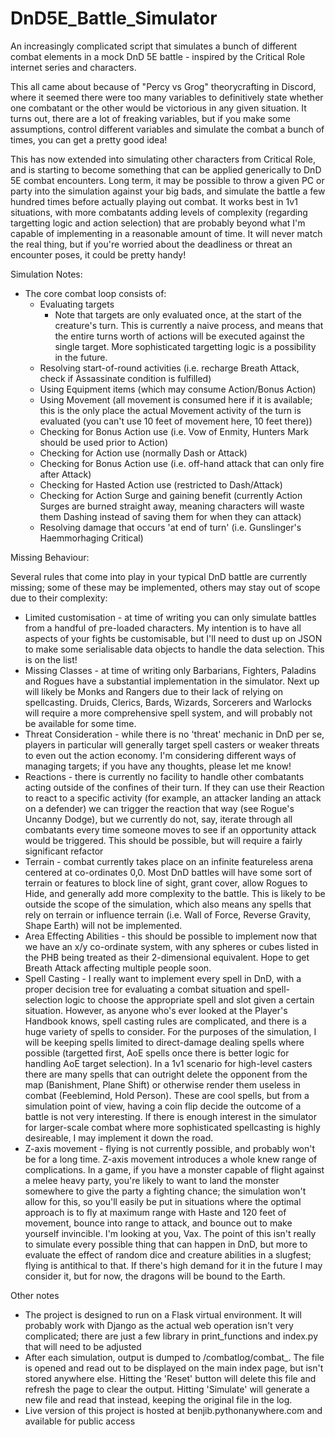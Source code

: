# DnD5E_Battle_Simulator

An increasingly complicated script that simulates a bunch of different combat elements in a mock DnD 5E battle - inspired by the Critical Role internet series and characters. 

This all came about because of "Percy vs Grog" theorycrafting in Discord, where it seemed there were too many variables to definitively state whether one combatant or the other would be victorious in any given situation. It turns out, there are a lot of freaking variables, but if you make some assumptions, control different variables and simulate the combat a bunch of times, you can get a pretty good idea!

This has now extended into simulating other characters from Critical Role, and is starting to become something that can be applied generically to DnD 5E combat encounters. Long term, it may be possible to throw a given PC or party into the simulation against your big bads, and simulate the battle a few hundred times before actually playing out combat. It works best in 1v1 situations, with more combatants adding levels of complexity (regarding targetting logic and action selection) that are probably beyond what I'm capable of implementing in a reasonable amount of time. It will never match the real thing, but if you're worried about the deadliness or threat an encounter poses, it could be pretty handy!

Simulation Notes:
* The core combat loop consists of:
    * Evaluating targets
        * Note that targets are only evaluated once, at the start of the creature's turn. This is currently a naive process, and means that the entire turns worth of actions will be executed against the single target. More sophisticated targetting logic is a possibility in the future.
    * Resolving start-of-round activities (i.e. recharge Breath Attack, check if Assassinate condition is fulfilled)
    * Using Equipment items (which may consume Action/Bonus Action)
    * Using Movement (all movement is consumed here if it is available; this is the only place the actual Movement activity of the turn is evaluated (you can't use 10 feet of movement here, 10 feet there))
    * Checking for Bonus Action use (i.e. Vow of Enmity, Hunters Mark should be used prior to Action)
    * Checking for Action use (normally Dash or Attack)
    * Checking for Bonus Action use (i.e. off-hand attack that can only fire after Attack)
    * Checking for Hasted Action use (restricted to Dash/Attack)
    * Checking for Action Surge and gaining benefit (currently Action Surges are burned straight away, meaning characters will waste them Dashing instead of saving them for when they can attack)
    * Resolving damage that occurs 'at end of turn' (i.e. Gunslinger's Haemmorhaging Critical)

Missing Behaviour:

Several rules that come into play in your typical DnD battle are currently missing; some of these may be implemented, others may stay out of scope due to their complexity:
* Limited customisation - at time of writing you can only simulate battles from a handful of pre-loaded characters. My intention is to have all aspects of your fights be customisable, but I'll need to dust up on JSON to make some serialisable data objects to handle the data selection. This is on the list!
* Missing Classes - at time of writing only Barbarians, Fighters, Paladins and Rogues have a substantial implementation in the simulator. Next up will likely be Monks and Rangers due to their lack of relying on spellcasting. Druids, Clerics, Bards, Wizards, Sorcerers and Warlocks will require a more comprehensive spell system, and will probably not be available for some time.
* Threat Consideration - while there is no 'threat' mechanic in DnD per se, players in particular will generally target spell casters or weaker threats to even out the action economy. I'm considering different ways of managing targets; if you have any thoughts, please let me know!
* Reactions - there is currently no facility to handle other combatants acting outside of the confines of their turn. If they can use their Reaction to react to a specific activity (for example, an attacker landing an attack on a defender) we can trigger the reaction that way (see Rogue's Uncanny Dodge), but we currently do not, say, iterate through all combatants every time someone moves to see if an opportunity attack would be triggered. This should be possible, but will require a fairly significant refactor
* Terrain - combat currently takes place on an infinite featureless arena centered at co-ordinates 0,0. Most DnD battles will have some sort of terrain or features to block line of sight, grant cover, allow Rogues to Hide, and generally add more complexity to the battle. This is likely to be outside the scope of the simulation, which also means any spells that rely on terrain or influence terrain (i.e. Wall of Force, Reverse Gravity, Shape Earth) will not be implemented.
* Area Effecting Abilities - this should be possible to implement now that we have an x/y co-ordinate system, with any spheres or cubes listed in the PHB being treated as their 2-dimensional equivalent. Hope to get Breath Attack affecting multiple people soon.
* Spell Casting - I really want to implement every spell in DnD, with a proper decision tree for evaluating a combat situation and spell-selection logic to choose the appropriate spell and slot given a certain situation. However, as anyone who's ever looked at the Player's Handbook knows, spell casting rules are complicated, and there is a huge variety of spells to consider. For the purposes of the simulation, I will be keeping spells limited to direct-damage dealing spells where possible (targetted first, AoE spells once there is better logic for handling AoE target selection). In a 1v1 scenario for high-level casters there are many spells that can outright delete the opponent from the map (Banishment, Plane Shift) or otherwise render them useless in combat (Feeblemind, Hold Person). These are cool spells, but from a simulation point of view, having a coin flip decide the outcome of a battle is not very interesting. If there is enough interest in the simulator for larger-scale combat where more sophisticated spellcasting is highly desireable, I may implement it down the road.
* Z-axis movement - flying is not currently possible, and probably won't be for a long time. Z-axis movement introduces a whole knew range of complications. In a game, if you have a monster capable of flight against a melee heavy party, you're likely to want to land the monster somewhere to give the party a fighting chance; the simulation won't allow for this, so you'll easily be put in situations where the optimal approach is to fly at maximum range with Haste and 120 feet of movement, bounce into range to attack, and bounce out to make yourself invincible. I'm looking at you, Vax. The point of this isn't really to simulate every possible thing that can happen in DnD, but more to evaluate the effect of random dice and creature abilities in a slugfest; flying is antithical to that. If there's high demand for it in the future I may consider it, but for now, the dragons will be bound to the Earth.


Other notes
* The project is designed to run on a Flask virtual environment. It will probably work with Django as the actual web operation isn't very complicated; there are just a few library in print_functions and index.py that will need to be adjusted
* After each simulation, output is dumped to /combatlog/combat_<datetime>. The file is opened and read out to be displayed on the main index page, but isn't stored anywhere else. Hitting the 'Reset' button will delete this file and refresh the page to clear the output. Hitting 'Simulate' will generate a new file and read that instead, keeping the original file in the log. 
* Live version of this project is hosted at benjib.pythonanywhere.com and available for public access
 
